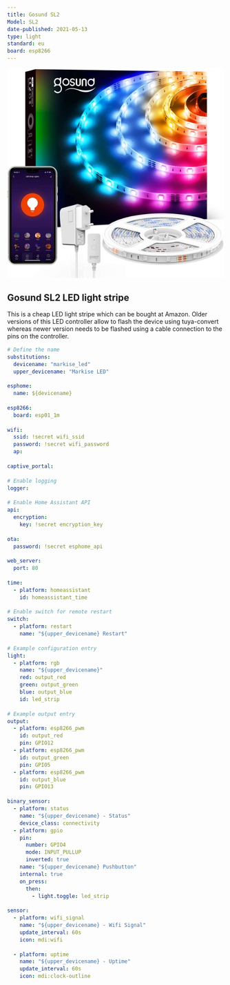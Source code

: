 ```yaml
---
title: Gosund SL2
Model: SL2
date-published: 2021-05-13
type: light
standard: eu
board: esp8266
---
```


![Product Image](Gosund_SL2.jpg "Product Image")

## Gosund SL2 LED light stripe

This is a cheap LED light stripe which can be bought at Amazon. Older versions of this LED controller allow to flash the
device using tuya-convert whereas newer version needs to be flashed using a cable connection to the pins on the
controller.

```yaml
# Define the name
substitutions:
  devicename: "markise_led"
  upper_devicename: "Markise LED"

esphome:
  name: ${devicename}

esp8266:
  board: esp01_1m

wifi:
  ssid: !secret wifi_ssid
  password: !secret wifi_password
  ap:

captive_portal:

# Enable logging
logger:

# Enable Home Assistant API
api:
  encryption:
    key: !secret encryption_key

ota:
  password: !secret esphome_api

web_server:
  port: 80

time:
  - platform: homeassistant
    id: homeassistant_time

# Enable switch for remote restart
switch:
  - platform: restart
    name: "${upper_devicename} Restart"

# Example configuration entry
light:
  - platform: rgb
    name: "${upper_devicename}"
    red: output_red
    green: output_green
    blue: output_blue
    id: led_strip

# Example output entry
output:
  - platform: esp8266_pwm
    id: output_red
    pin: GPIO12
  - platform: esp8266_pwm
    id: output_green
    pin: GPIO5
  - platform: esp8266_pwm
    id: output_blue
    pin: GPIO13

binary_sensor:
  - platform: status
    name: "${upper_devicename} - Status"
    device_class: connectivity
  - platform: gpio
    pin:
      number: GPIO4
      mode: INPUT_PULLUP
      inverted: true
    name: "${upper_devicename} Pushbutton"
    internal: true
    on_press:
      then:
        - light.toggle: led_strip

sensor:
  - platform: wifi_signal
    name: "${upper_devicename} - Wifi Signal"
    update_interval: 60s
    icon: mdi:wifi

  - platform: uptime
    name: "${upper_devicename} - Uptime"
    update_interval: 60s
    icon: mdi:clock-outline
```
